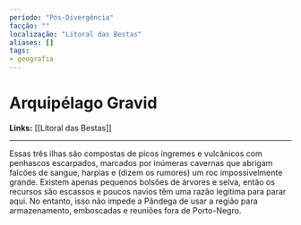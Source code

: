 ```yaml
---
período: "Pós-Divergência"
facção: ""
localização: "Litoral das Bestas"
aliases: []
tags:
- geografia
---
```


# **Arquipélago Gravid**

**Links:** [[Litoral das Bestas]]

---
Essas três ilhas são compostas de picos íngremes e vulcânicos com penhascos escarpados, marcados por inúmeras cavernas que abrigam falcões de sangue, harpias e (dizem os rumores) um roc impossivelmente grande. Existem apenas pequenos bolsões de árvores e selva, então os recursos são escassos e poucos navios têm uma razão legítima para parar aqui. No entanto, isso não impede a Pândega de usar a região para armazenamento, emboscadas e reuniões fora de Porto-Negro.
